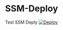 # SSM-Deploy
Test SSM Deply
[![Deploy](https://github.com/atelli-justin/SSM-Deploy/actions/workflows/ci.yml/badge.svg?branch-main)](https://github.com/atelli-justin/SSM-Deploy/actions/workflows/ci.yml/badge.svg?branch-main)

